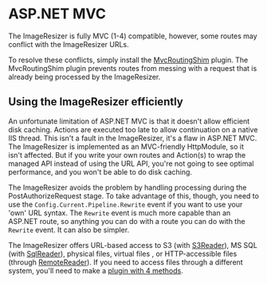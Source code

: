 
# ASP.NET MVC

The ImageResizer is fully MVC (1-4) compatible, however, some routes may conflict with the ImageResizer URLs. 

To resolve these conflicts, simply install the [MvcRoutingShim](/plugins/mvcroutingshim) plugin. The MvcRoutingShim plugin prevents routes from messing with a request that is already being processed by the ImageResizer. 

## Using the ImageResizer efficiently

An unfortunate limitation of ASP.NET MVC is that it doesn't allow efficient disk caching. Actions are executed too late to allow continuation on a native IIS thread. This isn't a fault in the ImageResizer, it's a flaw in ASP.NET MVC. The ImageResizer is implemented as an MVC-friendly HttpModule, so it isn't affected. But if you write your own routes and Action(s) to wrap the managed API instead of using the URL API, you're not going to see optimal performance, and you won't be able to do disk caching.

The ImageResizer avoids the problem by handling processing during the PostAuthorizeRequest stage. To take advantage of this, though, you need to use the `Config.Current.Pipeline.Rewrite` event if you want to use your 'own' URL syntax. The `Rewrite` event is much more capable than an ASP.NET route, so anything you can do with a route you can do with the `Rewrite` event. It can also be simpler.

The ImageResizer offers URL-based access to S3 (with [S3Reader](/plugins/s3reader)), MS SQL (with [SqlReader](/plugins/sqlreader)), physical files, virtual files , or HTTP-accessible files (through [RemoteReader](/plugins/remotereader)). If you need to access files through a different system, you'll need to make a [plugin with 4 methods](/docs/virtualimageprovider). 
